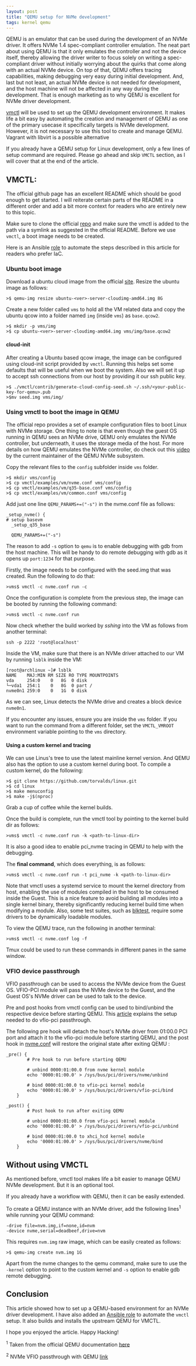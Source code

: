 ```yaml
---
layout: post
title: "QEMU setup for NVMe development"
tags: kernel qemu
---
```


QEMU is an emulator that can be used during the development of an NVMe driver. It 
offers NVMe 1.4 spec-compliant controller emulation. The neat part about using QEMU
is that it only emulates the controller and not the device itself, thereby allowing the driver
writer to focus solely on writing a spec-compliant driver without initially worrying
about the quirks that come along with an actual NVMe device. On top of that, QEMU offers 
tracing capabilities, making debugging very easy during initial development. And, last but not
 least, an actual NVMe device is not needed for development, and the host machine will not 
be affected in any way during the development. That is enough marketing as to why QEMU is excellent
for NVMe driver development.

[vmctl](https://github.com/OpenMPDK/vmctl) will be used to set up the QEMU development 
environment. It makes life a bit easy by automating the creation and management of QEMU as one of the primary usecase it specifically targets is
NVMe development. However, it is not necessary to use this tool to create and manage QEMU. Vagrant with libvirt is a possible
alternative

If you already have a QEMU setup for Linux development, only a few lines of setup command are required. Please go ahead and skip `VMCTL` section, as I will cover 
that at the end of the article.

## VMCTL:
The official github page has an excellent README which should be good enough to get started. I will reiterate certain parts 
of the README in a different order and add a bit more context for readers who are entirely new to this topic.

Make sure to clone the official [repo](https://github.com/OpenMPDK/vmctl) and make sure the vmctl is added to the path via a symlink as suggested in the official README. 
Before we use `vmctl`, a boot image needs to be created.

Here is an Ansible [role](https://gist.github.com/Panky-codes/d5615e6146d83102a49fc8adee9908ec)
to automate the steps described in this article for readers who prefer IaC.

### Ubuntu boot image
Download a ubuntu cloud image from the official [site](https://cloud-images.ubuntu.com). Resize the
ubuntu image as follows:
```
>$ qemu-img resize ubuntu-<ver>-server-cloudimg-amd64.img 8G
```
Create a new folder called `vms` to hold all the VM related data and copy the ubuntu qcow into a folder named `img` (inside `vms`) as `base.qcow2`. 
```
>$ mkdir -p vms/img
>$ cp ubuntu-<ver>-server-cloudimg-amd64.img vms/img/base.qcow2
```
#### cloud-init
After creating a Ubuntu based qcow image, the image can be configured using cloud-init script provided by `vmctl`. 
Running this helps set some defaults that will be useful when we boot the system. Also we will set it up to accept ssh 
connections from our host by providing it our ssh public key.
```
>$ ./vmctl/contrib/generate-cloud-config-seed.sh ~/.ssh/<your-public-key-for-qemu>.pub
>$mv seed.img vms/img/
```
### Using vmctl to boot the image in QEMU
The official repo provides a set of example configuration files to boot Linux with NVMe storage. One thing to note is that 
even though the guest OS running in QEMU sees an NVMe drive, QEMU only emulates the NVMe controller, but underneath, it uses the storage media 
of the host. For more details on how QEMU emulates the NVMe controller, do check out this [video](https://www.youtube.com/watch?v=7w7d8GV5_B0) by the current 
maintainer of the QEMU NVMe subsystem.

Copy the relevant files to the `config` subfolder inside `vms` folder.
```
>$ mkdir vms/config
>$ cp vmctl/examples/vm/nvme.conf vms/config
>$ cp vmctl/examples/vm/q35-base.conf vms/config
>$ cp vmctl/examples/vm/common.conf vms/config
```

Add just one line `QEMU_PARAMS+=("-s")` in the nvme.conf file as follows:
```
_setup_nvme() {
# setup basevm
  _setup_q35_base

  QEMU_PARAMS+=("-s")
```
The reason to add `-s` option to `qemu` is to enable debugging with gdb from the host machine. 
This will be handy to do remote debugging with gdb as it opens up `port:1234` for that purpose.

Firstly, the image needs to be configured with the seed.img that was created. Run the following to do that:
```
>vms$ vmctl -c nvme.conf run -c
```
Once the configuration is complete from the previous step, the image can be booted by running the following command:
```
>vms$ vmctl -c nvme.conf run
```
Now check whether the build worked by *sshing* into the VM as follows from another terminal:
```
ssh -p 2222 'root@localhost'

```
Inside the VM, make sure that there is an NVMe driver attached to our VM by running `lsblk` inside the VM:
```
[root@archlinux ~]# lsblk
NAME    MAJ:MIN RM SIZE RO TYPE MOUNTPOINTS
vda     254:0    0   8G  0 disk
└─vda1  254:1    0   8G  0 part /
nvme0n1 259:0    0   1G  0 disk
```
As we can see, Linux detects the NVMe drive and creates a block device `nvme0n1`.

If you encounter any issues, ensure you are inside the `vms` folder. If you want
to run the command from a different folder, set the `VMCTL_VMROOT` environment
variable pointing to the `vms` directory.
#### Using a custom kernel and tracing
We can use Linus's tree to use the latest mainline kernel version. And
QEMU also has the option to use a custom kernel during boot. To compile
a custom kernel, do the following:
```
>$ git clone https://github.com/torvalds/linux.git 
>$ cd linux
>$ make menuconfig
>$ make -j$(nproc)
```
Grab a cup of coffee while the kernel builds.

Once the build is complete, run the vmctl tool by pointing to the kernel build dir as follows:
```
>vms$ vmctl -c nvme.conf run -k <path-to-linux-dir>
```
It is also a good idea to enable pci_nvme tracing in QEMU to help with the debugging. 

The **final command**, which does everything, is as follows:
```
>vms$ vmctl -c nvme.conf run -t pci_nvme -k <path-to-linux-dir>

```

Note that vmctl uses a systemd service to mount the kernel directory from host,
enabling the use of modules compiled in the host to be consumed inside the Guest.
This is a nice feature to avoid building all modules into a single kernel binary,
thereby significantly reducing kernel build time when modifying a module. Also, some
test suites, such as [blktest](https://github.com/osandov/blktests), require some drivers
to be dynamically loadable modules.

To view the QEMU trace, run the following in another terminal:
```
>vms$ vmctl -c nvme.conf log -f
```
Tmux could be used to run these commands in different panes in the same window.

### VFIO device passthrough
VFIO passthrough can be used to access the NVMe device from the Guest OS. 
VFIO-PCI module will pass the NVMe device to the Guest, and the Guest OS's NVMe
driver can be used to talk to the device. 

Pre and post hooks from vmctl config can be used to bind/unbind the respective
device before starting QEMU.
This [article](https://null-src.com/posts/qemu-vfio-pci/post.php) explains the
setup needed to do vfio-pci passthrough.

The following pre hook will
detach the host's NVMe driver from 01:00.0 PCI port and attach it to the vfio-pci
module before starting QEMU, and the post hook in [nvme.conf](https://github.com/OpenMPDK/vmctl/blob/master/examples/vm/nvme.conf)
will restore the original state after exiting QEMU :
```
_pre() {
		# Pre hook to run before starting QEMU
	 
		# unbind 0000:01:00.0 from nvme kernel module
		echo '0000:01:00.0' > /sys/bus/pci/drivers/nvme/unbind
	 
		# bind 0000:01:00.0 to vfio-pci kernel module
		echo '0000:01:00.0' > /sys/bus/pci/drivers/vfio-pci/bind
	}
	 
_post() {
		# Post hook to run after exiting QEMU
	 
		# unbind 0000:01:00.0 from vfio-pci kernel module
		echo '0000:01:00.0' > /sys/bus/pci/drivers/vfio-pci/unbind
	 
		# bind 0000:01:00.0 to xhci_hcd kernel module
		echo '0000:01:00.0' > /sys/bus/pci/drivers/nvme/bind
	}
```

## Without using VMCTL
As mentioned before, vmctl tool makes life a bit easier to manage QEMU NVMe development. But it is an optional tool. 

If you already have a workflow with QEMU, then it can be easily extended. 

To create a QEMU instance with an NVMe driver, add the following lines<sup>1</sup> while running your QEMU command:
```
-drive file=nvm.img,if=none,id=nvm
-device nvme,serial=deadbeef,drive=nvm
```
This requires `nvm.img` raw image, which can be easily created as follows:
```
>$ qemu-img create nvm.img 1G
```

Apart from the nvme changes to the qemu command, make sure to use the `-kernel`
option to point to the custom kernel and `-s` option to enable gdb remote debugging.

## Conclusion
This article showed how to set up a QEMU-based environment for an NVMe driver development. 
I have also added an [Ansible role](https://gist.github.com/Panky-codes/d5615e6146d83102a49fc8adee9908ec)
to automate the `vmctl` setup. It also builds and installs the upstream QEMU for VMCTL.

I hope you enjoyed the article. Happy Hacking!


<sup>1</sup> Taken from the official QEMU documentation [here](https://qemu-project.gitlab.io/qemu/system/devices/nvme.html#adding-nvme-devices)

<sup>2</sup> NVMe VFIO passthrough with QEMU [link](https://github.com/nmtadam/blog/wiki/VFIO-Passthrough-with-QEMU)

